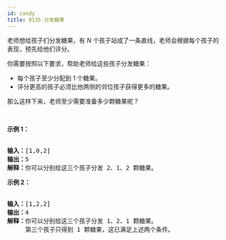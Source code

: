 ```yaml
---
id: candy
title: 0135.分发糖果
---
```

老师想给孩子们分发糖果，有 _N_ 个孩子站成了一条直线，老师会根据每个孩子的表现，预先给他们评分。

你需要按照以下要求，帮助老师给这些孩子分发糖果：


- 每个孩子至少分配到 1 个糖果。
- 评分更高的孩子必须比他两侧的邻位孩子获得更多的糖果。

那么这样下来，老师至少需要准备多少颗糖果呢？

 

**示例 1：**


<pre><br/><strong>输入：</strong>[1,0,2]<br/><strong>输出：</strong>5<br/><strong>解释：</strong>你可以分别给这三个孩子分发 2、1、2 颗糖果。<br/></pre>

**示例 2：**


<pre><br/><strong>输入：</strong>[1,2,2]<br/><strong>输出：</strong>4<br/><strong>解释：</strong>你可以分别给这三个孩子分发 1、2、1 颗糖果。<br/>     第三个孩子只得到 1 颗糖果，这已满足上述两个条件。</pre>

